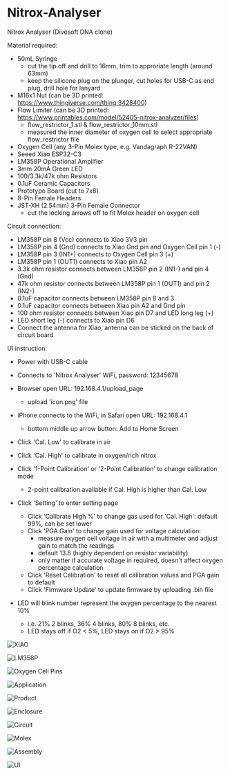 # Nitrox-Analyser
Nitrox Analyser (Divesoft DNA clone)

Material required:
- 50mL Syringe
  - cut the tip off and drill to 16mm, trim to approriate length (around 63mm)
  - keep the silicone plug on the plunger, cut holes for USB-C as end plug, drill hole for lanyard
- M16x1 Nut (can be 3D printed: https://www.thingiverse.com/thing:3428400)
- Flow Limiter (can be 3D printed: https://www.printables.com/model/52405-nitrox-analyzer/files)
  - flow_restrictor_1.stl & flow_restrictor_10mm.stl
  - measured the inner diameter of oxygen cell to select appropriate flow_restrictor file
- Oxygen Cell (any 3-Pin Molex type, e.g. Vandagraph R-22VAN)
- Seeed Xiao ESP32-C3
- LM358P Operational Amplifier
- 3mm 20mA Green LED
- 100/3.3k/47k ohm Resistors
- 0.1uF Ceramic Capacitors
- Prototype Board (cut to 7x8)
- 8-Pin Female Headers
- JST-XH (2.54mm) 3-Pin Female Connector 
  - cut the locking arrows off to fit Molex header on oxygen cell


Circuit connection:
- LM358P pin 8 (Vcc) connects to Xiao 3V3 pin
- LM358P pin 4 (Gnd) connects to Xiao Gnd pin and Oxygen Cell pin 1 (-)
- LM358P pin 3 (IN1+) connects to Oxygen Cell pin 3 (+)
- LM358P pin 1 (OUT1) connects to Xiao pin A2
- 3.3k ohm resistor connects between LM358P pin 2 (IN1-) and pin 4 (Gnd)
- 47k ohm resistor connects between LM358P pin 1 (OUT1) and pin 2 (IN2-)
- 0.1uF capacitor connects between LM358P pin 8 and 3
- 0.1uF capacitor connects between Xiao pin A2 and Gnd pin
- 100 ohm resistor connects between Xiao pin D7 and LED long leg (+)
- LED short leg (-) connects to Xiao pin D6
- Connect the antenna for Xiao, antenna can be sticked on the back of circuit board


UI instruction:
- Power with USB-C cable
- Connects to 'Nitrox Analyser' WiFi, password: 12345678
- Browser open URL: 192.168.4.1/upload_page
  - upload 'icon.png' file
- iPhone connects to the WiFi, in Safari open URL: 192.168.4.1
  - bottom middle up arrow button: Add to Home Screen

- Click 'Cal. Low' to calibrate in air
- Click 'Cal. High' to calibrate in oxygen/rich nitrox
- Click '1-Point Calibration' or '2-Point Calibration' to change calibration mode
  - 2-point calibration available if Cal. High is higher than Cal. Low
- Click 'Setting' to enter setting page
  - Click 'Calibrate High %' to change gas used for 'Cal. High': default 99%, can be set lower
  - Click 'PGA Gain' to change gain used for voltage calculation:
    - measure oxygen cell voltage in air with a multimeter and adjust gain to match the readings
    - default 13.8 (highly dependent on resistor variability)
    - only matter if accurate voltage in required, doesn't affect oxygen percentage calculation
  - Click 'Reset Calibration' to reset all calibration values and PGA gain to default
  - Click 'Firmware Update' to update firmware by uploading .bin file
- LED will blink number represent the oxygen percentage to the nearest 10%
  - i.e. 21% 2 blinks, 36% 4 blinks, 80% 8 blinks, etc.
  - LED stays off if O2 < 5%, LED stays on if O2 > 95%


![XIAO](https://github.com/user-attachments/assets/92628dc2-1203-4df5-9cec-ce2de9f65083)

![LM358P](https://github.com/user-attachments/assets/b563ac9e-4f2a-46f4-8005-01352d2ef6d4)

![Oxygen Cell Pins](https://github.com/user-attachments/assets/5c718693-d192-4fa3-aa83-9e6fb3a2a578)

![Application](https://github.com/user-attachments/assets/6894ee7f-4e87-4048-bef6-d057e59bdfe7)

![Product](https://github.com/user-attachments/assets/9853c3bc-4ee1-4948-8fd0-8cde303de41d)

![Enclosure](https://github.com/user-attachments/assets/ad1d1af0-f6ba-48ae-a212-db448d5b1964)

![Circuit](https://github.com/user-attachments/assets/d621241e-beb7-4ba8-9ea7-a63a3d2cf5c9)

![Molex](https://github.com/user-attachments/assets/ee2de589-29ee-42ea-957a-d1b495cb2d3e)

![Assembly](https://github.com/user-attachments/assets/f30ab0ac-960e-434c-9a17-6c7a5371962d)

![UI](https://github.com/user-attachments/assets/121be1cc-0cb2-4428-a0f6-33a1d3e32821)

